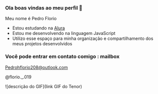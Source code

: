 ### Ola boas vindas ao meu perfil 👋

Meu nome é Pedro Florio

- Estou estudando na [Alura](https://www.alura.com.br)
- Estou me desenvolvendo na linguagem JavaScript
- Utilizo esse espaço para minha organização e compartilhamento dos meus projetos desenvolvidos

### Você pode entrar em contato comigo : mailbox

Pedrohflorio208@outlook.com

@florio._.019

![descrição do GIF](link GIF do Tenor)
